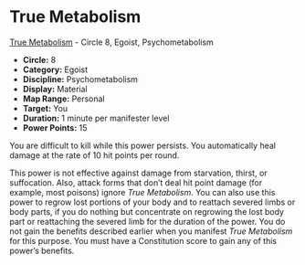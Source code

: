 # True Metabolism

[True Metabolism](/Psionics/T/TrueMetabolism.md) - Circle 8, Egoist, Psychometabolism

- **Circle:** 8
- **Category:** Egoist
- **Discipline:** Psychometabolism
- **Display:** Material
- **Map Range:** Personal
- **Target:** You
- **Duration:** 1 minute per manifester level
- **Power Points:** 15

You are difficult to kill while this power persists. You automatically heal damage at the rate of 10 hit points per round.

This power is not effective against damage from starvation, thirst, or suffocation. Also, attack forms that don’t deal hit point damage (for example, most poisons) ignore *True Metabolism*. You can also use this power to regrow lost portions of your body and to reattach severed limbs or body parts, if you do nothing but concentrate on regrowing the lost body part or reattaching the severed limb for the duration of the power. You do not gain the benefits described earlier when you manifest *True Metabolism* for this purpose. You must have a Constitution score to gain any of this power’s benefits.
